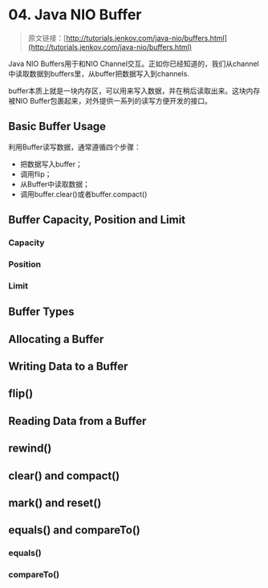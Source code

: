 # 04. Java NIO Buffer

> 原文链接：[http://tutorials.jenkov.com/java-nio/buffers.html](http://tutorials.jenkov.com/java-nio/buffers.html)

<!-- toc -->
Java NIO Buffers用于和NIO Channel交互。正如你已经知道的，我们从channel中读取数据到buffers里，从buffer把数据写入到channels.

buffer本质上就是一块内存区，可以用来写入数据，并在稍后读取出来。这块内存被NIO Buffer包裹起来，对外提供一系列的读写方便开发的接口。

## Basic Buffer Usage
利用Buffer读写数据，通常遵循四个步骤：

* 把数据写入buffer；
* 调用flip；
* 从Buffer中读取数据；
* 调用buffer.clear()或者buffer.compact()


## Buffer Capacity, Position and Limit
### Capacity
### Position
### Limit
## Buffer Types
## Allocating a Buffer
## Writing Data to a Buffer
## flip()
## Reading Data from a Buffer
## rewind()
## clear() and compact()
## mark() and reset()
## equals() and compareTo()
### equals()
### compareTo()